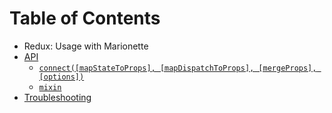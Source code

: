 # Table of Contents

- Redux: Usage with Marionette
- [API](api.md#api)
  - [`connect([mapStateToProps], [mapDispatchToProps], [mergeProps], [options])`](api.md#connectmapstatetoprops-mapdispatchtoprops-mergeprops-options)
  - [`mixin`](api.md#mixin)
- [Troubleshooting](troubleshooting.md#troubleshooting)
